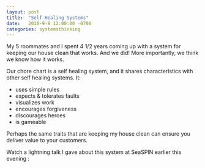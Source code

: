 ```yaml
---
layout: post
title:  "Self Healing Systems"
date:   2010-9-8 12:00:00 -0700
categories: systemsthinking
---
```

My 5 roommates and I spent 4 1/2 years coming up with a system for keeping our house clean that works. And we did! More importantly, we think we know how it works.

Our chore chart is a self healing system, and it shares characteristics with other self healing systems. It:
* uses simple rules
* expects &amp; tolerates faults
* visualizes work
* encourages forgiveness
* discourages heroes
* is gameable

Perhaps the same traits that are keeping my house clean can ensure you deliver value to your customers.

Watch a lightning talk I gave about this system at SeaSPIN earlier this evening :

<object width="480" height="385"><param name="movie" value="http://www.youtube.com/v/-0o2t55RPRc?fs=1&amp;hl=en_US&amp;rel=0"></param><param name="allowFullScreen" value="true"></param><param name="allowscriptaccess" value="always"></param><embed src="http://www.youtube.com/v/-0o2t55RPRc?fs=1&amp;hl=en_US&amp;rel=0" type="application/x-shockwave-flash" allowscriptaccess="always" allowfullscreen="true" width="480" height="385"></embed></object>
